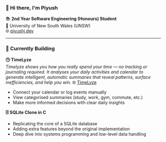 ### 👋 Hi there, I'm Piyush

📚 **2nd Year Software Engineering (Honours) Student**  
📍 University of New South Wales (UNSW)  
🌐 [piyushj.dev](https://piyushj.dev)

---

### 🚧 Currently Building

**🕒 TimeLyze**  
*Timelyze shows you how you really spend your time — no tracking or journaling required. It analyses your daily activities and calendar to generate intelligent, automatic summaries that reveal patterns, surface inefficiencies, and help you win.*
🌐 [TimeLyze](https://timelyze.app)

- Connect your calendar or log events manually  
- View categorised summaries (study, work, gym, commute, etc.)  
- Make more informed decisions with clear daily insights

**🗄️ SQLite Clone in C**  
- Replicating the core of a SQLite database  
- Adding extra features beyond the original implementation  
- Deep dive into systems programming and low-level data handling
